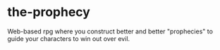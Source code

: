 the-prophecy
============

Web-based rpg where you construct better and better "prophecies" to guide your characters to win out over evil.